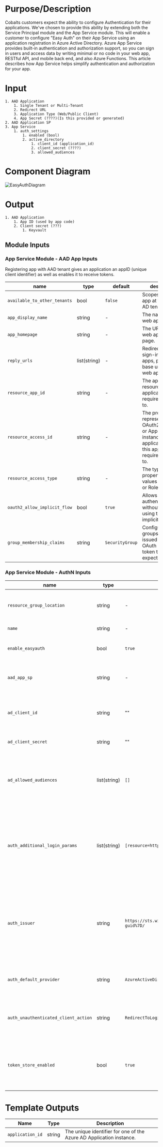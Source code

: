# Purpose/Description

Cobalts customers expect the ability to configure Authentication for their applications. We've chosen to provide this ability by extending both the Service Principal module and the App Service module. This will enable a customer to configure "Easy Auth" on their App Service using an application registration in Azure Active Directory.
Azure App Service provides built-in authentication and authorization support, so you can sign in users and access data by writing minimal or no code in your web app, RESTful API, and mobile back end, and also Azure Functions. This article describes how App Service helps simplify authentication and authorization for your app.

# Input

    1. AAD Application
        1. Single Tenant or Multi-Tenant
        2. Redirect URL
        3. Application Type (Web/Public Client)
        4. App Secret (????)(Is this provided or generated)
    2. AAD Application SP
    3. App Service
        1. auth_settings
            1. enabled (bool)
            2. active_directory
                1. client_id (application_id)
                2. client_secret (????)
                3. allowed_audiences

# Component Diagram

![EasyAuthDiagram](https://user-images.githubusercontent.com/10041279/59792761-8544ac80-929a-11e9-89f2-2a3b394f820a.PNG)

# Output

    1. AAD Application
        1. App ID (used by app code)
        2. Client secret (???)
            1. Keyvault

## Module Inputs

### App Service Module - AAD App Inputs

Registering app with AAD tenant gives an application an appID (unique client identifier) as well as enables it to receive tokens.

| name | type | default | description |
|---|---|---|---|
| `available_to_other_tenants` | bool | `false` | Scopes the web app at the Azure AD tenant level. |
| `app_display_name` | string | - | The name of the web app. |
| `app_homepage` | string | - | The URL to the web app's home page. |
| `reply_urls` | list(string) | - | Redirect URL post sign-in. For web apps, provide the base url of the web app. |
| `resource_app_id` | string | - | The appId of a resource that this application requires access to. |
| `resource_access_id` | string | - | The property id representing an OAuth2Permission or AppRole instance of the application that this application requires access to. |
| `resource_access_type` | string | - | The type of the id property. Possible values are Scope or Role. |
| `oauth2_allow_implicit_flow` | bool | `true` | Allows authentication without secrets using the Oauth2 implicit flow? |
| `group_membership_claims` | string | `SecurityGroup` | Configures the groups claim issued in a user or OAuth 2.0 access token that the app expects?????? |

### App Service Module - AuthN Inputs

| name | type | default | description |
|---|---|---|---|
| `resource_group_location` | string | - | The deployment location of resource group container for all the resources |
| `name` | string | - | The name of the web app. |
| `enable_easyauth` | bool | `true` | Whether or not to secure the application with Azure AD. |
| `aad_app_sp` | string | - | If `enable_easyauth` is true, the Azure AD Service Principal of the the web app. |
| `ad_client_id` | string | "" | If `enable_easyauth` is true, Azure AD registration/client id for enabling openIdConnection authentication. |
| `ad_client_secret` | string | "" | If no secret is provided, implicit flow will be used. |
| `ad_allowed_audiences` | list(string) | `[]` |  If `enable_easyauth` is true, a list of URLs belonging to the web app that also can authenticate against Azure AD and receive Json Web Tokens. |
| `auth_additional_login_params` | list(string) | `[resource=https://graph.microsoft.com]` | If `enable_easyauth` is true, login parameters to send to the OpenID Backend API Connect authorization endpoint when a user logs in. Each parameter must be in the form "key=value". |
| `auth_issuer` | string | `https://sts.windows.net/%7Btenant-guid%7D/` | If `enable_easyauth` is true, the OpenID Connect Issuer URI that represents the entity which issues access tokens for this application. When using Azure AD, this value is the URI of the directory tenant. |
| `auth_default_provider` | string | `AzureActiveDirectory` | If `enable_easyauth` is true, the name of the provider being used for authentication. |
| `auth_unauthenticated_client_action` | string | `RedirectToLoginPage` | Settings instructing web app to redirect to login page upon failed authentication attempts. |
| `token_store_enabled` | bool | `true` |  If enabled the module will durably store platform-specific security tokens that are obtained from Azure AD during login flows. |

# Template Outputs

|Name|Type|Description|
|----|----|-----------|
|`application_id`| string | The unique identifier for one of the Azure AD Application instance.|
